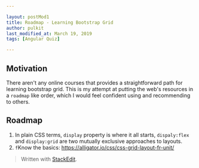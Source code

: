 ```yaml
---

layout: postMod1
title: Roadmap - Learning Bootstrap Grid
author: pulkit
last_modified_at: March 19, 2019
tags: [Angular Quiz]

---
```


## Motivation 

There aren't any online courses that provides a straightforward path for learning bootstrap grid. This is my attempt at putting the web's resources in a `roadmap` like order, which I would feel confident using and recommending to others.

## Roadmap

1. In plain CSS terms, `display` property is where it all starts, `dispaly:flex` and `display:grid` are two mutually exclusive approaches to layouts.
2. `f`Know the basics: https://alligator.io/css/css-grid-layout-fr-unit/

> Written with [StackEdit](https://stackedit.io/).
<!--stackedit_data:
eyJoaXN0b3J5IjpbMTYwOTY2NjE0MF19
-->